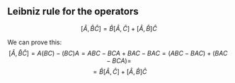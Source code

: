## Leibniz rule for the operators
$$[\hat{A}, \hat{B}\hat{C}] = \hat{B}[\hat{A},\hat{C}] + [\hat{A},\hat{B}]\hat{C}$$

We can prove this:
$$[\hat{A}, \hat{B}\hat{C}] = A(BC) - (BC)A = ABC - BCA + BAC - BAC = (ABC - BAC) + (BAC - BCA) =$$$$=\hat{B}[\hat{A},\hat{C}] + [\hat{A},\hat{B}]\hat{C}$$
